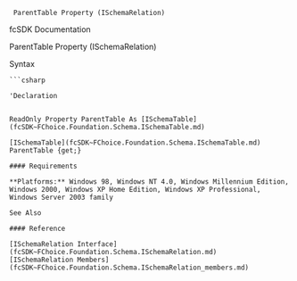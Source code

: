 ﻿     ParentTable Property (ISchemaRelation)                                                   

fcSDK Documentation

ParentTable Property (ISchemaRelation)

Syntax

```vbnet
```csharp

'Declaration
 

ReadOnly Property ParentTable As [ISchemaTable](fcSDK~FChoice.Foundation.Schema.ISchemaTable.md)

[ISchemaTable](fcSDK~FChoice.Foundation.Schema.ISchemaTable.md) ParentTable {get;}

#### Requirements

**Platforms:** Windows 98, Windows NT 4.0, Windows Millennium Edition, Windows 2000, Windows XP Home Edition, Windows XP Professional, Windows Server 2003 family

See Also

#### Reference

[ISchemaRelation Interface](fcSDK~FChoice.Foundation.Schema.ISchemaRelation.md)  
[ISchemaRelation Members](fcSDK~FChoice.Foundation.Schema.ISchemaRelation_members.md)